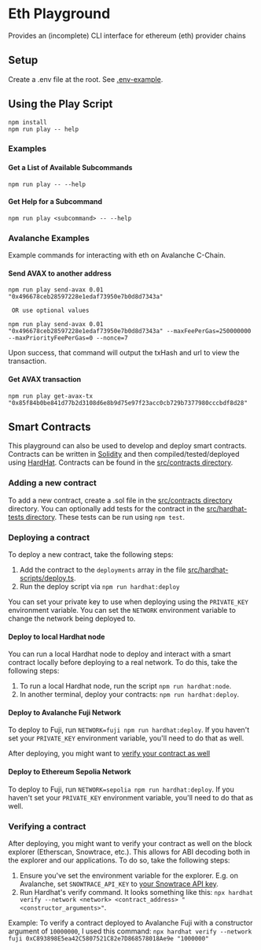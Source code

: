 # Eth Playground

Provides an (incomplete) CLI interface for ethereum (eth) provider chains

## Setup

Create a .env file at the root. See [.env-example](.env-example).

## Using the Play Script

```shell
npm install
npm run play -- help
```

### Examples

#### Get a List of Available Subcommands

```
npm run play -- --help
```

#### Get Help for a Subcommand

```
npm run play <subcommand> -- --help
```

### Avalanche Examples

Example commands for interacting with eth on Avalanche C-Chain.

#### Send AVAX to another address

```
npm run play send-avax 0.01 "0x496678ceb28597228e1edaf73950e7b0d8d7343a"

 OR use optional values

npm run play send-avax 0.01 "0x496678ceb28597228e1edaf73950e7b0d8d7343a" --maxFeePerGas=250000000 --maxPriorityFeePerGas=0 --nonce=7
```

Upon success, that command will output the txHash and url to view the transaction.

#### Get AVAX transaction

```
npm run play get-avax-tx "0x85f84b0be841d77b2d3108d6e8b9d75e97f23acc0cb729b7377980cccbdf8d28"
```

## Smart Contracts

This playground can also be used to develop and deploy smart contracts. Contracts can be written in [Solidity](https://docs.soliditylang.org/en/v0.8.17/) and then compiled/tested/deployed using [HardHat](https://hardhat.org/). Contracts can be found
in the [src/contracts directory](src/contracts/).

### Adding a new contract

To add a new contract, create a .sol file in the [src/contracts directory](src/contracts/) directory. You can optionally add
tests for the contract in the [src/hardhat-tests directory](src/hardhat-tests/). These tests can be run using `npm test`.

### Deploying a contract

To deploy a new contract, take the following steps:

1. Add the contract to the `deployments` array in the file [src/hardhat-scripts/deploy.ts](src/hardhat-scripts/deploy.ts).
2. Run the deploy script via `npm run hardhat:deploy`

You can set your private key to use when deploying using the `PRIVATE_KEY` environment variable. You can set the `NETWORK` environment variable to change the network being deployed to.

#### Deploy to local Hardhat node

You can run a local Hardhat node to deploy and interact with a smart contract locally before deploying to a real network. To do this, take the following steps:

1. To run a local Hardhat node, run the script `npm run hardhat:node`.
2. In another terminal, deploy your contracts: `npm run hardhat:deploy`.

#### Deploy to Avalanche Fuji Network

To deploy to Fuji, run `NETWORK=fuji npm run hardhat:deploy`. If you haven't set your `PRIVATE_KEY` environment variable, you'll need to do that as well.

After deploying, you might want to [verify your contract as well](#verifying-a-contract)

#### Deploy to Ethereum Sepolia Network

To deploy to Fuji, run `NETWORK=sepolia npm run hardhat:deploy`. If you haven't set your `PRIVATE_KEY` environment variable, you'll need to do that as well.

### Verifying a contract

After deploying, you might want to verify your contract as well on the block explorer (Etherscan, Snowtrace, etc.). This allows for ABI decoding both in the explorer and our applications. To do so, take the following steps:

1. Ensure you've set the environment variable for the explorer. E.g. on Avalanche, set `SNOWTRACE_API_KEY` to [your Snowtrace API key](https://docs.snowtrace.io/getting-started/viewing-api-usage-statistics).
2. Run Hardhat's verify command. It looks something like this: `npx hardhat verify --network <network> <contract_address> "<constructor_arguments>"`.

Example: To verify a contract deployed to Avalanche Fuji with a constructor argument of `10000000`, I used this command: `npx hardhat verify --network fuji 0xC893898E5ea42C5807521C82e7D868578018Ae9e "1000000"`
